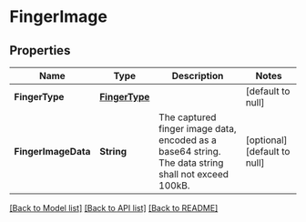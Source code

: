 # FingerImage
## Properties

Name | Type | Description | Notes
------------ | ------------- | ------------- | -------------
**FingerType** | [**FingerType**](FingerType.md) |  | [default to null]
**FingerImageData** | **String** | The captured finger image data, encoded as a base64 string. The data string shall not exceed 100kB. | [optional] [default to null]

[[Back to Model list]](../README.md#documentation-for-models) [[Back to API list]](../README.md#documentation-for-api-endpoints) [[Back to README]](../README.md)

